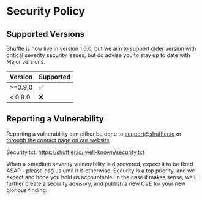 # Security Policy

## Supported Versions

Shuffle is now live in version 1.0.0, but we aim to support older version with critical severity security issues, but do advise you to stay up to date with Major versions. 

| Version | Supported          |
| ------- | ------------------ |
| >=0.9.0   | :white_check_mark: |
| < 0.9.0   | :x:                |

## Reporting a Vulnerability

Reporting a vulnerability can either be done to [support@shuffler.io](mailto:support@shuffler.io) or [through the contact page on our website](https://shuffler.io/contact)

Security.txt: https://shuffler.io/.well-known/security.txt

When a >medium severity vulnerability is discovered, expect it to be fixed ASAP - please nag us until it is otherwise. Security is a top priority, and we expect and hope you hold us accountable.
In the case it makes sense, we'll further create a security advisory, and publish a new CVE for your new glorious finding.
